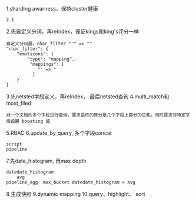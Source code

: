 1.sharding awarness，保持cluster健康
```text
2.1
```
2.先自定义分词，再reIndex，保证kings和king's评分一样
```text
自定义分词器，char_filter "'" => ""
"char_filter": {
    "emoticons": {
        "type": "mapping",
         "mappings": [
            "' => "
          ]
    }
}
```
3.先netsted字段定义，再reIndex， 最后netsted查询
4.multi_match和most_filed
```text
对一个文档的多个字段进行查询，要求最终的算分是几个字段上算分的总和，同时要求对特定字段设置 boosting 值
```
5.RBAC
6.update_by_query, 多个字段concat
```text
script
pipeline
```
7.先date_histogram, 再max depth
```text
datedate_histogram 
    avg
pipeline_agg  max_bucket datedate_histogram > avg
```
8.生成快照
9.dynamic mapping
10.query、highlight、 sort